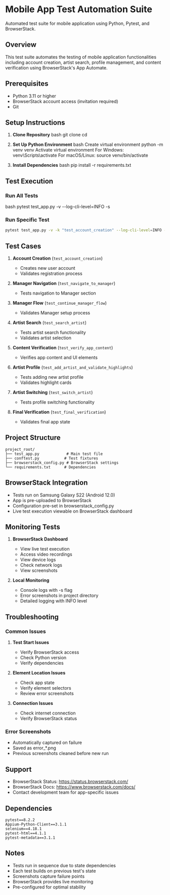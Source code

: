# Mobile App Test Automation Suite

Automated test suite for mobile application using Python, Pytest, and BrowserStack.

## Overview
This test suite automates the testing of mobile application functionalities including account creation, artist search, profile management, and content verification using BrowserStack's App Automate.

## Prerequisites
- Python 3.11 or higher
- BrowserStack account access (invitation required)
- Git

## Setup Instructions

1. **Clone Repository**
bash
git clone <repository-url>
cd <project-directory>
2. **Set Up Python Environment**
bash
Create virtual environment
python -m venv venv
Activate virtual environment
For Windows:
venv\Scripts\activate
For macOS/Linux:
source venv/bin/activate

3. **Install Dependencies**
bash
pip install -r requirements.txt

## Test Execution

### Run All Tests
bash
pytest test_app.py -v --log-cli-level=INFO -s

### Run Specific Test
```bash
pytest test_app.py -v -k "test_account_creation" --log-cli-level=INFO -s
```

## Test Cases

1. **Account Creation** (`test_account_creation`)
   - Creates new user account
   - Validates registration process

2. **Manager Navigation** (`test_navigate_to_manager`)
   - Tests navigation to Manager section

3. **Manager Flow** (`test_continue_manager_flow`)
   - Validates Manager setup process

4. **Artist Search** (`test_search_artist`)
   - Tests artist search functionality
   - Validates artist selection

5. **Content Verification** (`test_verify_app_content`)
   - Verifies app content and UI elements

6. **Artist Profile** (`test_add_artist_and_validate_highlights`)
   - Tests adding new artist profile
   - Validates highlight cards

7. **Artist Switching** (`test_switch_artist`)
   - Tests profile switching functionality

8. **Final Verification** (`test_final_verification`)
   - Validates final app state

## Project Structure
```
project_root/
├── test_app.py            # Main test file
├── conftest.py           # Test fixtures
├── browserstack_config.py # BrowserStack settings
└── requirements.txt      # Dependencies
```

## BrowserStack Integration

- Tests run on Samsung Galaxy S22 (Android 12.0)
- App is pre-uploaded to BrowserStack
- Configuration pre-set in browserstack_config.py
- Live test execution viewable on BrowserStack dashboard

## Monitoring Tests

1. **BrowserStack Dashboard**
   - View live test execution
   - Access video recordings
   - View device logs
   - Check network logs
   - View screenshots

2. **Local Monitoring**
   - Console logs with -s flag
   - Error screenshots in project directory
   - Detailed logging with INFO level

## Troubleshooting

### Common Issues
1. **Test Start Issues**
   - Verify BrowserStack access
   - Check Python version
   - Verify dependencies

2. **Element Location Issues**
   - Check app state
   - Verify element selectors
   - Review error screenshots

3. **Connection Issues**
   - Check internet connection
   - Verify BrowserStack status

### Error Screenshots
- Automatically captured on failure
- Saved as error_*.png
- Previous screenshots cleaned before new run

## Support

- BrowserStack Status: https://status.browserstack.com/
- BrowserStack Docs: https://www.browserstack.com/docs/
- Contact development team for app-specific issues

## Dependencies
```
pytest==8.2.2
Appium-Python-Client==3.1.1
selenium==4.18.1
pytest-html==4.1.1
pytest-metadata==3.1.1
```

## Notes
- Tests run in sequence due to state dependencies
- Each test builds on previous test's state
- Screenshots capture failure points
- BrowserStack provides live monitoring
- Pre-configured for optimal stability